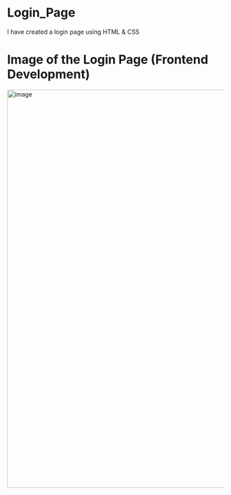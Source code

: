 # Login_Page
I have created a login page using HTML &amp; CSS

# Image of the Login Page (Frontend Development)

<img width="924" alt="image" src="https://user-images.githubusercontent.com/99716717/230565925-7294f42b-7f40-4c59-8067-0822390add7f.png">
